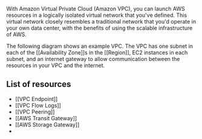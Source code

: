 With Amazon Virtual Private Cloud (Amazon VPC), you can launch AWS resources in a logically isolated virtual network that you've defined. This virtual network closely resembles a traditional network that you'd operate in your own data center, with the benefits of using the scalable infrastructure of AWS.

The following diagram shows an example VPC. The VPC has one subnet in each of the [[Availability Zone]]s in the [[Region]], EC2 instances in each subnet, and an internet gateway to allow communication between the resources in your VPC and the internet.

## List of resources
- [[VPC Endpoint]]
- [[VPC Flow Logs]]
- [[VPC Peering]]
- [[AWS Transit Gateway]]
- [[AWS Storage Gateway]]
- 